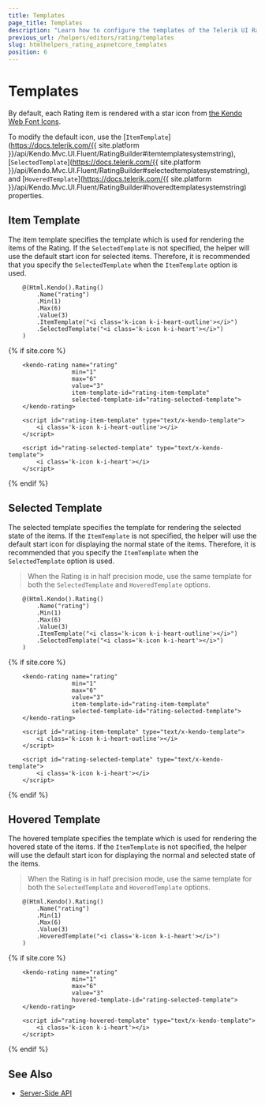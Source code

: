 ```yaml
---
title: Templates
page_title: Templates
description: "Learn how to configure the templates of the Telerik UI Rating for {{ site.framework }}."
previous_url: /helpers/editors/rating/templates
slug: htmlhelpers_rating_aspnetcore_templates
position: 6
---
```


# Templates

By default, each Rating item is rendered with a star icon from [the Kendo Web Font Icons](https://docs.telerik.com/kendo-ui/styles-and-layout/icons-web).

To modify the default icon, use the [`ItemTemplate`](https://docs.telerik.com/{{ site.platform }}/api/Kendo.Mvc.UI.Fluent/RatingBuilder#itemtemplatesystemstring), [`SelectedTemplate`](https://docs.telerik.com/{{ site.platform }}/api/Kendo.Mvc.UI.Fluent/RatingBuilder#selectedtemplatesystemstring), and [`HoveredTemplate`](https://docs.telerik.com/{{ site.platform }}/api/Kendo.Mvc.UI.Fluent/RatingBuilder#hoveredtemplatesystemstring) properties.

## Item Template

The item template specifies the template which is used for rendering the items of the Rating. If the `SelectedTemplate` is not specified, the helper will use the default start icon for selected items. Therefore, it is recommended that you specify the `SelectedTemplate` when the `ItemTemplate` option is used.

```HtmlHelper
    @(Html.Kendo().Rating()
        .Name("rating")
        .Min(1)
        .Max(6)
        .Value(3)
        .ItemTemplate("<i class='k-icon k-i-heart-outline'></i>")
        .SelectedTemplate("<i class='k-icon k-i-heart'></i>")
    )
```
{% if site.core %}
```TagHelper
    <kendo-rating name="rating"
                  min="1"
                  max="6"
                  value="3"
                  item-template-id="rating-item-template"
                  selected-template-id="rating-selected-template">
    </kendo-rating>

    <script id="rating-item-template" type="text/x-kendo-template">
        <i class='k-icon k-i-heart-outline'></i>
    </script>

    <script id="rating-selected-template" type="text/x-kendo-template">
        <i class='k-icon k-i-heart'></i>
    </script>
```
{% endif %}

## Selected Template

The selected template specifies the template for rendering the selected state of the items. If the `ItemTemplate` is not specified, the helper will use the default start icon for displaying the normal state of the items. Therefore, it is recommended that you specify the `ItemTemplate` when the `SelectedTemplate` option is used.

> When the Rating is in half precision mode, use the same template for both the `SelectedTemplate` and `HoveredTemplate` options.

```HtmlHelper
    @(Html.Kendo().Rating()
        .Name("rating")
        .Min(1)
        .Max(6)
        .Value(3)
        .ItemTemplate("<i class='k-icon k-i-heart-outline'></i>")
        .SelectedTemplate("<i class='k-icon k-i-heart'></i>")
    )
```
{% if site.core %}
```TagHelper
    <kendo-rating name="rating"
                  min="1"
                  max="6"
                  value="3"
                  item-template-id="rating-item-template"
                  selected-template-id="rating-selected-template">
    </kendo-rating>

    <script id="rating-item-template" type="text/x-kendo-template">
        <i class='k-icon k-i-heart-outline'></i>
    </script>

    <script id="rating-selected-template" type="text/x-kendo-template">
        <i class='k-icon k-i-heart'></i>
    </script>
```
{% endif %}

## Hovered Template

The hovered template specifies the template which is used for rendering the hovered state of the items. If the `ItemTemplate` is not specified, the helper will use the default start icon for displaying the normal and selected state of the items.

> When the Rating is in half precision mode, use the same template for both the `SelectedTemplate` and `HoveredTemplate` options.

```HtmlHelper
    @(Html.Kendo().Rating()
        .Name("rating")
        .Min(1)
        .Max(6)
        .Value(3)
        .HoveredTemplate("<i class='k-icon k-i-heart'></i>")
    )
```
{% if site.core %}
```TagHelper
    <kendo-rating name="rating"
                  min="1"
                  max="6"
                  value="3"
                  hovered-template-id="rating-selected-template">
    </kendo-rating>

    <script id="rating-hovered-template" type="text/x-kendo-template">
        <i class='k-icon k-i-heart'></i>
    </script>
```
{% endif %}

## See Also

* [Server-Side API](/api/rating)
